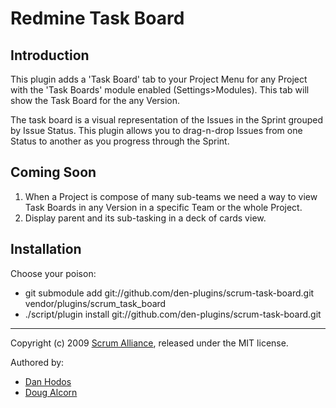 # Redmine Task Board

## Introduction

This plugin adds a 'Task Board' tab to your Project Menu for any Project with the 'Task Boards' module enabled (Settings>Modules). This tab will show the Task Board for the any Version. 

The task board is a visual representation of the Issues in the Sprint grouped by Issue Status. This plugin allows you to drag-n-drop Issues from one Status to another as you progress through the Sprint.

## Coming Soon
1. When a Project is compose of many sub-teams we need a way to view Task Boards in any Version in a specific Team or the whole Project.
2. Display parent and its sub-tasking in a deck of cards view.

## Installation

Choose your poison:

 * git submodule add git://github.com/den-plugins/scrum-task-board.git  vendor/plugins/scrum_task_board
 * ./script/plugin install git://github.com/den-plugins/scrum-task-board.git

-----

Copyright (c) 2009 [Scrum Alliance](www.scrumalliance.org), released under the MIT license. 

Authored by:

* [Dan Hodos](mailto:danhodos[at]gmail[dot]com)
* [Doug Alcorn](mailto:dougalcorn[at]gmail[dot]com)
